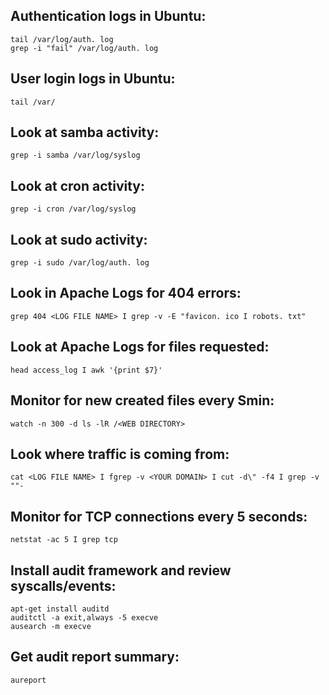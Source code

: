 ## Authentication logs in Ubuntu:
```
tail /var/log/auth. log
grep -i "fail" /var/log/auth. log
```
## User login logs in Ubuntu:
```
tail /var/
```
## Look at samba activity:
```
grep -i samba /var/log/syslog
```
## Look at cron activity:
```
grep -i cron /var/log/syslog
```
## Look at sudo activity:
```
grep -i sudo /var/log/auth. log
```
## Look in Apache Logs for 404 errors:
```
grep 404 <LOG FILE NAME> I grep -v -E "favicon. ico I robots. txt"
```

## Look at Apache Logs for files requested:
```
head access_log I awk '{print $7}'
```
## Monitor for new created files every Smin:
```
watch -n 300 -d ls -lR /<WEB DIRECTORY>
```
## Look where traffic is coming from:
```
cat <LOG FILE NAME> I fgrep -v <YOUR DOMAIN> I cut -d\" -f4 I grep -v ""-
```
## Monitor for TCP connections every 5 seconds:
```
netstat -ac 5 I grep tcp
```
## Install audit framework and review syscalls/events:
```
apt-get install auditd
auditctl -a exit,always -5 execve
ausearch -m execve
```
## Get audit report summary:
```
aureport
```

